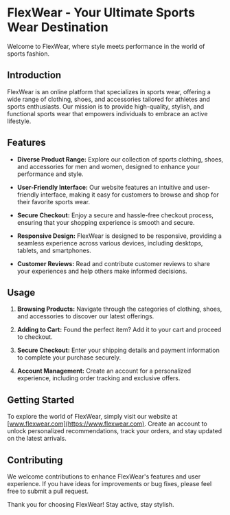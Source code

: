 # FlexWear - Your Ultimate Sports Wear Destination

Welcome to FlexWear, where style meets performance in the world of sports fashion.

## Introduction

FlexWear is an online platform that specializes in sports wear, offering a wide range of clothing, shoes, and accessories tailored for athletes and sports enthusiasts. Our mission is to provide high-quality, stylish, and functional sports wear that empowers individuals to embrace an active lifestyle.

## Features

- **Diverse Product Range:**
  Explore our collection of sports clothing, shoes, and accessories for men and women, designed to enhance your performance and style.

- **User-Friendly Interface:**
  Our website features an intuitive and user-friendly interface, making it easy for customers to browse and shop for their favorite sports wear.

- **Secure Checkout:**
  Enjoy a secure and hassle-free checkout process, ensuring that your shopping experience is smooth and secure.

- **Responsive Design:**
  FlexWear is designed to be responsive, providing a seamless experience across various devices, including desktops, tablets, and smartphones.

- **Customer Reviews:**
  Read and contribute customer reviews to share your experiences and help others make informed decisions.


## Usage

1. **Browsing Products:**
   Navigate through the categories of clothing, shoes, and accessories to discover our latest offerings.

2. **Adding to Cart:**
   Found the perfect item? Add it to your cart and proceed to checkout.

3. **Secure Checkout:**
   Enter your shipping details and payment information to complete your purchase securely.

4. **Account Management:**
   Create an account for a personalized experience, including order tracking and exclusive offers.

## Getting Started

To explore the world of FlexWear, simply visit our website at [www.flexwear.com](https://www.flexwear.com). Create an account to unlock personalized recommendations, track your orders, and stay updated on the latest arrivals.

## Contributing

We welcome contributions to enhance FlexWear's features and user experience. If you have ideas for improvements or bug fixes, please feel free to submit a pull request.

Thank you for choosing FlexWear! Stay active, stay stylish.
